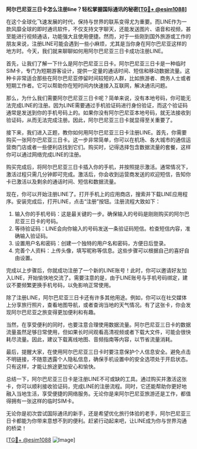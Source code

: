 **阿尔巴尼亚三日卡怎么注册line？轻松掌握国际通讯的秘密[[TG💪+ @esim1088](https://t.me/s/esim1088)]**

在这个全球化飞速发展的时代，保持与世界的联系变得尤为重要。而LINE作为一款风靡全球的即时通讯软件，不仅支持文字聊天，还能发送图片、语音和视频，甚至能进行视频通话，功能强大且使用便捷。然而，对于一些刚到国外旅游或工作的朋友来说，注册LINE可能会遇到一些小麻烦，尤其是当你身在阿尔巴尼亚这样的地方时。今天，我们就来聊聊如何用阿尔巴尼亚三日卡成功注册LINE。

首先，让我们了解一下什么是阿尔巴尼亚三日卡。阿尔巴尼亚三日卡是一种临时SIM卡，专门为短期游客设计，提供一定量的通话时间、短信和移动数据流量。这种卡非常适合那些在阿尔巴尼亚停留时间较短的人群，比如旅游者、商务人士或者短期工作者。它可以帮助你在短时间内快速接入互联网，解决通讯问题。

那么，为什么我们需要阿尔巴尼亚三日卡呢？简单来说，没有本地号码，你可能无法完成LINE的注册。因为LINE需要通过手机验证码进行身份验证，而这个验证码通常是发送到你的手机号码上的。如果你没有阿尔巴尼亚本地号码，就无法接收到验证码，从而无法完成注册。因此，阿尔巴尼亚三日卡就显得至关重要了。

接下来，我们进入正题，教你如何用阿尔巴尼亚三日卡注册LINE。首先，你需要购买一张阿尔巴尼亚三日卡。这一步非常简单，你可以在机场、各大城市的通信运营商门店或者一些便利店找到它们。购买时，记得选择包含数据流量的套餐，这样你可以通过网络完成LINE的注册。

购买完成后，将阿尔巴尼亚三日卡插入你的手机，并按照提示激活。通常情况下，激活过程只需几分钟即可完成。激活后，你会收到运营商发送的欢迎短信，告知你卡已激活以及剩余的通话时间、短信和数据流量。

现在，你可以开始注册LINE了。打开手机上的应用商店，搜索并下载LINE应用程序。安装完成后，打开LINE，点击“注册”按钮。注册流程大致如下：

1. 输入你的手机号码：这是最关键的一步。确保输入的号码是刚刚购买的阿尔巴尼亚三日卡的号码。
2. 等待验证码：LINE会向你输入的号码发送一条验证码短信。检查短信内容，准确输入验证码。
3. 设置用户名和密码：创建一个独特的用户名和密码，方便日后登录。
4. 完善个人资料：上传头像，填写昵称等信息。这些步骤可以根据自己的喜好自由设置。

完成以上步骤后，你就成功注册了一个新的LINE账号！此时，你可以邀请好友加入LINE，开始愉快地交流了。需要注意的是，由于LINE账号与手机号码绑定，建议不要频繁更换手机号码，以免影响正常使用。

除了注册LINE，阿尔巴尼亚三日卡还有许多其他用途。例如，你可以在社交媒体上分享旅行照片，查看地图导航，或者查询当地的天气情况。有了这张卡，你会发现阿尔巴尼亚之旅变得更加便利和有趣。

当然，在享受便利的同时，也要注意合理使用数据流量。阿尔巴尼亚三日卡的数据流量虽然足够日常使用，但如果长时间观看高清视频或者下载大文件，可能会很快耗尽流量。因此，建议下载离线地图、音频指南等内容，以节省流量消耗。

最后，提醒大家，在使用阿尔巴尼亚三日卡时要注意保护个人信息安全。避免点击不明链接，不随意透露个人隐私信息，确保手机设置中的安全选项处于开启状态。只有这样，才能让旅途更加安心和愉快。

总结一下，阿尔巴尼亚三日卡是注册LINE不可或缺的工具。通过购买并激活这张卡，你可以顺利接收验证码，完成LINE的注册流程。同时，它还能帮助你更好地融入当地生活，享受便捷的网络服务。无论你是来阿尔巴尼亚旅游还是工作，都值得拥有一张这样的临时SIM卡。

无论你是初次尝试国际通讯的新手，还是希望优化旅行体验的老手，阿尔巴尼亚三日卡都能为你带来意想不到的便利。赶紧行动起来吧，让LINE成为你与世界沟通的桥梁！

[[TG💪+ @esim1088](https://t.me/s/esim1088) ![Image](https://i.postimg.cc/4NQfJmqS/Snipaste-2025-05-13-00-14-12.png)]